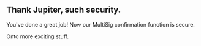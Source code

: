 ## Thank Jupiter, such security. 

You've done a great job! Now our MultiSig confirmation function is secure.

Onto more exciting stuff. 